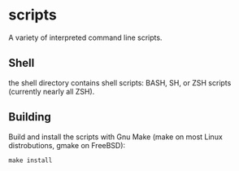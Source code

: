 # scripts
A variety of interpreted command line scripts.

## Shell
the shell directory contains shell scripts: BASH, SH, or ZSH scripts (currently nearly all ZSH).

## Building
Build and install the scripts with Gnu Make (make on most Linux distrobutions, gmake on FreeBSD):

```
make install
```


